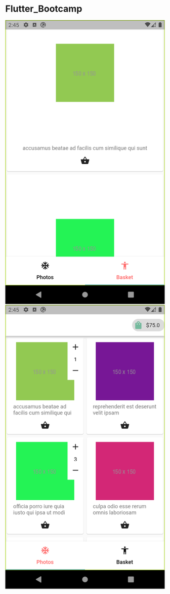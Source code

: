 # Flutter_Bootcamp
 
<img src="Screenshot_1642603511.png"></img>
<img src="Screenshot_1642603504.png"></img>

